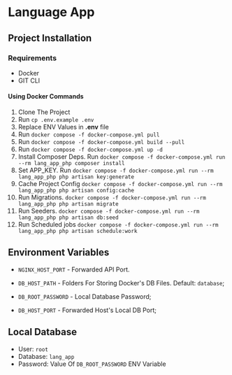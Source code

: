 # Language App

## Project Installation

### Requirements
- Docker
- GIT CLI

#### Using Docker Commands

1. Clone The Project
2. Run `cp .env.example .env`
3. Replace ENV Values in **.env** file
4. Run `docker compose -f docker-compose.yml pull`
5. Run `docker compose -f docker-compose.yml build --pull`
6. Run `docker compose -f docker-compose.yml up -d`
7. Install Composer Deps. Run `docker compose -f docker-compose.yml run --rm lang_app_php composer install`
8. Set APP_KEY. Run `docker compose -f docker-compose.yml run --rm lang_app_php php artisan key:generate`
9. Cache Project Config `docker compose -f docker-compose.yml run --rm lang_app_php php artisan config:cache`
10. Run Migrations. `docker compose -f docker-compose.yml run --rm lang_app_php php artisan migrate`
11. Run Seeders. `docker compose -f docker-compose.yml run --rm lang_app_php php artisan db:seed`
12. Run Scheduled jobs `docker compose -f docker-compose.yml run --rm lang_app_php php artisan schedule:work`

## Environment Variables

- `NGINX_HOST_PORT` - Forwarded API Port.

- `DB_HOST_PATH` - Folders For Storing Docker's DB Files. Default: `database`;
- `DB_ROOT_PASSWORD` - Local Database Password;
- `DB_HOST_PORT` - Forwarded Host's Local DB Port;

## Local Database 

- User: `root`
- Database: `lang_app`
- Password: Value Of `DB_ROOT_PASSWORD` ENV Variable
